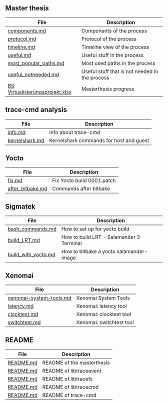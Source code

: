 ## Master thesis
| File       | Description |
|------------|-------|
| <a href="components.md" target="_blank">components.md</a>   | Components of the process |
| <a href="protocol.md" target="_blank">protocol.md</a>   | Protocol of the process |
| <a href="timeline.md" target="_blank">timeline.md</a>   | Timeline view of the process |
| <a href="useful.md" target="_blank">useful.md</a>   | Useful stuff in the process |
| <a href="most_popular_paths.md" target="_blank">most_popular_paths.md</a>   | Most used paths in the process |
| <a href="useful_notneeded.md" target="_blank">useful_notneeded.md</a>   | Useful stuff that is not needed in the process |
| <a href="BS Virtualisierungsprojekt.xlsx" target="_blank">BS Virtualisierungsprojekt.xlsx</a>   | Masterthesis progress |

## trace-cmd analysis
| File       | Description |
|------------|-------|
| <a href="trace-cmd/analysis/info.md" target="_blank">info.md</a>   | Info about trace-cmd |
| <a href="trace-cmd/analysis/kernelshark.md" target="_blank">kernelshark.md</a>   | Kernelshark commands for host and guest |

## Yocto
| File       | Description |
|------------|-------|
| <a href="yocto/fix.md" target="_blank">fix.md</a>   | Fix Yocto build 0001.patch |
| <a href="yocto/after_bitbake.md" target="_blank">after_bitbake.md</a>   | Commands after bitbake |


## Sigmatek
| File       | Description |
|------------|-------|
| <a href="sigmatek/bash_commands.md" target="_blank">bash_commands.md</a>   | How to set up for yocto build |
| <a href="sigmatek/build_LRT.md" target="_blank">build_LRT.md</a>   | How to build LRT - Salamander 3 Terminal |
| <a href="sigmatek/build_with_yocto.md" target="_blank">build_with_yocto.md</a>  | How to bitbake a yocto salamander-image |

## Xenomai
| File       | Description |
|------------|-------|
| <a href="xenomai-system-tools.md" target="_blank">xenomai-system-tools.md</a>   | Xenomai System Tools |
| <a href="xenomai/latency.md" target="_blank">latency.md</a>   | Xenomai: latency tool |
| <a href="xenomai/clocktest.md" target="_blank">clocktest.md</a>   | Xenomai: clocktest tool |
| <a href="xenomai/switchtest.md" target="_blank">switchtest.md</a>   | Xenomai: switchtest tool |


## README
| File       | Description |
|------------|-------|
| <a href="../README.md" target="_blank">README.md</a>   | README of the masterthesis |
| <a href="trace-cmd/libtraceevent-1.8.2/README.md" target="_blank">README.md</a>   | README of libtraceevent |
| <a href="trace-cmd/libtracefs-1.8.0/README.md" target="_blank">README.md</a>   | README of libtracefs |
| <a href="trace-cmd/trace-cmd-libtracecmd-1.5.1/README.md" target="_blank">README.md</a>   | README of libtracecmd |
| <a href="trace-cmd/trace-cmd-v3.2/README.md" target="_blank">README.md</a>   | README of trace-cmd |